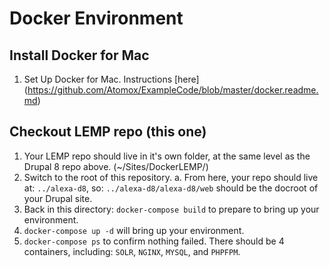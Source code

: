 # Docker Environment

## Install Docker for Mac

 1. Set Up Docker for Mac. Instructions [here] (https://github.com/Atomox/ExampleCode/blob/master/docker.readme.md)

## Checkout LEMP repo (this one)
 1. Your LEMP repo should live in it's own folder, at the same level as the Drupal 8 repo above. (~/Sites/DockerLEMP/)
 2. Switch to the root of this repository.
  a. From here, your repo should live at: `../alexa-d8`, so: `../alexa-d8/alexa-d8/web` should be the docroot of your Drupal site.
 3. Back in this directory: `docker-compose build` to prepare to bring up your environment.
 4. `docker-compose up -d` will bring up your environment.
 5. `docker-compose ps` to confirm nothing failed. There should be 4 containers, including: `SOLR`, `NGINX`, `MYSQL`, and `PHPFPM`.
